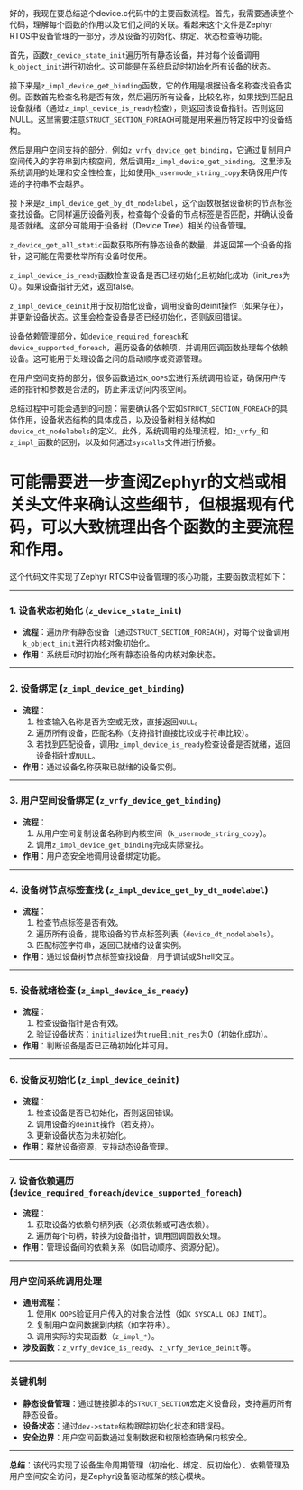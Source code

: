 好的，我现在要总结这个device.c代码中的主要函数流程。首先，我需要通读整个代码，理解每个函数的作用以及它们之间的关联。看起来这个文件是Zephyr RTOS中设备管理的一部分，涉及设备的初始化、绑定、状态检查等功能。

首先，函数`z_device_state_init`遍历所有静态设备，并对每个设备调用`k_object_init`进行初始化。这可能是在系统启动时初始化所有设备的状态。

接下来是`z_impl_device_get_binding`函数，它的作用是根据设备名称查找设备实例。函数首先检查名称是否有效，然后遍历所有设备，比较名称，如果找到匹配且设备就绪（通过`z_impl_device_is_ready`检查），则返回该设备指针。否则返回NULL。这里需要注意`STRUCT_SECTION_FOREACH`可能是用来遍历特定段中的设备结构。

然后是用户空间支持的部分，例如`z_vrfy_device_get_binding`，它通过复制用户空间传入的字符串到内核空间，然后调用`z_impl_device_get_binding`。这里涉及系统调用的处理和安全性检查，比如使用`k_usermode_string_copy`来确保用户传递的字符串不会越界。

接下来是`z_impl_device_get_by_dt_nodelabel`，这个函数根据设备树的节点标签查找设备。它同样遍历设备列表，检查每个设备的节点标签是否匹配，并确认设备是否就绪。这部分可能用于设备树（Device Tree）相关的设备管理。

`z_device_get_all_static`函数获取所有静态设备的数量，并返回第一个设备的指针，这可能在需要枚举所有设备时使用。

`z_impl_device_is_ready`函数检查设备是否已经初始化且初始化成功（init_res为0）。如果设备指针无效，返回false。

`z_impl_device_deinit`用于反初始化设备，调用设备的deinit操作（如果存在），并更新设备状态。这里会检查设备是否已经初始化，否则返回错误。

设备依赖管理部分，如`device_required_foreach`和`device_supported_foreach`，遍历设备的依赖项，并调用回调函数处理每个依赖设备。这可能用于处理设备之间的启动顺序或资源管理。

在用户空间支持的部分，很多函数通过`K_OOPS`宏进行系统调用验证，确保用户传递的指针和参数是合法的，防止非法访问内核空间。

总结过程中可能会遇到的问题：需要确认各个宏如`STRUCT_SECTION_FOREACH`的具体作用，设备状态结构的具体成员，以及设备树相关结构如`device_dt_nodelabels`的定义。此外，系统调用的处理流程，如`z_vrfy_`和`z_impl_`函数的区别，以及如何通过`syscalls`文件进行桥接。

可能需要进一步查阅Zephyr的文档或相关头文件来确认这些细节，但根据现有代码，可以大致梳理出各个函数的主要流程和作用。
================================================
这个代码文件实现了Zephyr RTOS中设备管理的核心功能，主要函数流程如下：

---

### **1. 设备状态初始化 (`z_device_state_init`)**
- **流程**：遍历所有静态设备（通过`STRUCT_SECTION_FOREACH`），对每个设备调用`k_object_init`进行内核对象初始化。
- **作用**：系统启动时初始化所有静态设备的内核对象状态。

---

### **2. 设备绑定 (`z_impl_device_get_binding`)**
- **流程**：
  1. 检查输入名称是否为空或无效，直接返回`NULL`。
  2. 遍历所有设备，匹配名称（支持指针直接比较或字符串比较）。
  3. 若找到匹配设备，调用`z_impl_device_is_ready`检查设备是否就绪，返回设备指针或`NULL`。
- **作用**：通过设备名称获取已就绪的设备实例。

---

### **3. 用户空间设备绑定 (`z_vrfy_device_get_binding`)**
- **流程**：
  1. 从用户空间复制设备名称到内核空间（`k_usermode_string_copy`）。
  2. 调用`z_impl_device_get_binding`完成实际查找。
- **作用**：用户态安全地调用设备绑定功能。

---

### **4. 设备树节点标签查找 (`z_impl_device_get_by_dt_nodelabel`)**
- **流程**：
  1. 检查节点标签是否有效。
  2. 遍历所有设备，提取设备的节点标签列表（`device_dt_nodelabels`）。
  3. 匹配标签字符串，返回已就绪的设备实例。
- **作用**：通过设备树节点标签查找设备，用于调试或Shell交互。

---

### **5. 设备就绪检查 (`z_impl_device_is_ready`)**
- **流程**：
  1. 检查设备指针是否有效。
  2. 验证设备状态：`initialized`为`true`且`init_res`为0（初始化成功）。
- **作用**：判断设备是否已正确初始化并可用。

---

### **6. 设备反初始化 (`z_impl_device_deinit`)**
- **流程**：
  1. 检查设备是否已初始化，否则返回错误。
  2. 调用设备的`deinit`操作（若支持）。
  3. 更新设备状态为未初始化。
- **作用**：释放设备资源，支持动态设备管理。

---

### **7. 设备依赖遍历 (`device_required_foreach`/`device_supported_foreach`)**
- **流程**：
  1. 获取设备的依赖句柄列表（必须依赖或可选依赖）。
  2. 遍历每个句柄，转换为设备指针，调用回调函数处理。
- **作用**：管理设备间的依赖关系（如启动顺序、资源分配）。

---

### **用户空间系统调用处理**
- **通用流程**：
  1. 使用`K_OOPS`验证用户传入的对象合法性（如`K_SYSCALL_OBJ_INIT`）。
  2. 复制用户空间数据到内核（如字符串）。
  3. 调用实际的实现函数（`z_impl_*`）。
- **涉及函数**：`z_vrfy_device_is_ready`、`z_vrfy_device_deinit`等。

---

### **关键机制**
- **静态设备管理**：通过链接脚本的`STRUCT_SECTION`宏定义设备段，支持遍历所有静态设备。
- **设备状态**：通过`dev->state`结构跟踪初始化状态和错误码。
- **安全边界**：用户空间函数通过复制数据和权限检查确保内核安全。

---

**总结**：该代码实现了设备生命周期管理（初始化、绑定、反初始化）、依赖管理及用户空间安全访问，是Zephyr设备驱动框架的核心模块。